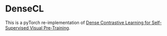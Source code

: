 # DenseCL
This is a pyTorch re-implementation of [Dense Contrastive Learning for Self-Supervised Visual Pre-Training](https://arxiv.org/pdf/2011.09157.pdf).
